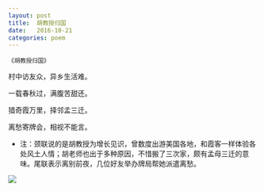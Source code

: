 ```yaml
---
layout: post
title:  胡教授归国
date:   2016-10-21
categories: poem
---
```

`《胡教授归国》`

村中访友众，异乡生活难。

一载春秋过，满腹苦甜还。

猎奇霞万里，择邻孟三迁。

离愁寄牌会，相视不能言。

<!--more-->

- ​注：颈联说的是胡教授为增长见识，曾数度出游美国各地，和霞客一样体验各处风土人情；胡老师也出于多种原因，不惜搬了三次家，颇有孟母三迁的意味。尾联表示离别前夜，几位好友举办牌局帮她派遣离愁。


![]({{site.url}}/Images/37.JPG)

<script>
  (function(i,s,o,g,r,a,m){i['GoogleAnalyticsObject']=r;i[r]=i[r]||function(){
  (i[r].q=i[r].q||[]).push(arguments)},i[r].l=1*new Date();a=s.createElement(o),
  m=s.getElementsByTagName(o)[0];a.async=1;a.src=g;m.parentNode.insertBefore(a,m)
  })(window,document,'script','https://www.google-analytics.com/analytics.js','ga');

  ga('create', 'UA-85986843-1', 'auto');
  ga('send', 'pageview');

</script>
